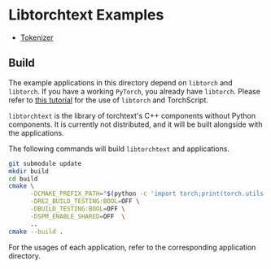 # Libtorchtext Examples

- [Tokenizer](./tokenizer)

## Build

The example applications in this directory depend on `libtorch` and `libtorch`. If you have a working `PyTorch`, you
already have `libtorch`. Please refer to
[this tutorial](https://pytorch.org/tutorials/advanced/torch_script_custom_classes.html) for the use of `libtorch` and
TorchScript.

`libtorchtext` is the library of torchtext's C++ components without Python components. It is currently not distributed,
and it will be built alongside with the applications.

The following commands will build `libtorchtext` and applications.

```bash
git submodule update
mkdir build
cd build
cmake \
      -DCMAKE_PREFIX_PATH="$(python -c 'import torch;print(torch.utils.cmake_prefix_path)')" \
      -DRE2_BUILD_TESTING:BOOL=OFF \
      -DBUILD_TESTING:BOOL=OFF \
      -DSPM_ENABLE_SHARED=OFF  \
      ..
cmake --build .
```

For the usages of each application, refer to the corresponding application directory.
